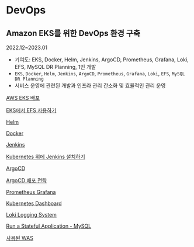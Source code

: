 # DevOps

## Amazon EKS를 위한 DevOps 환경 구축

2022.12~2023.01

- 기여도: EKS, Docker, Helm, Jenkins, ArgoCD, Prometheus, Grafana, Loki, EFS, MySQL DR Planning, 1인 개발
- `EKS`, `Docker`, `Helm`, `Jenkins`, `ArgoCD`, `Prometheus`, `Grafana`, `Loki`, `EFS`, `MySQL DR Planning`
- 서비스 운영에 관련된 개발과 인프라 관리 간소화 및 효율적인 관리 운영

[AWS EKS 배포](./DevOps/AWS_EKS_%EB%B0%B0%ED%8F%AC.md)

[EKS에서 EFS 사용하기](./DevOps/EKS%EC%97%90%EC%84%9C_EFS_%EC%82%AC%EC%9A%A9%ED%95%98%EA%B8%B0.md)

[Helm](./DevOps/Helm.md)

[Docker](./DevOps/Docker.md)

[Jenkins](./DevOps/Jenkins.md)

[Kubernetes 위에 Jenkins 설치하기](./DevOps/Kubernetes_%EC%9C%84%EC%97%90_Jenkins_%EC%84%A4%EC%B9%98.md)

[ArgoCD](./DevOps/ArgoCD.md)

[ArgoCD 배포 전략](./DevOps/ArgoCD_%EB%B0%B0%ED%8F%AC_%EC%A0%84%EB%9E%B5.md)

[Prometheus Grafana](./DevOps/Prometheus_Grafana.md)

[Kubernetes Dashboard](./DevOps/Kubernetes_Dashboard.md)

[Loki Logging System](./DevOps/Loki_Logging_System.md)

[Run a Stateful Application - MySQL](./DevOps/Run_a_Stateful_Application_-_MySQL.md)

[사용된 WAS](./Market.md)
